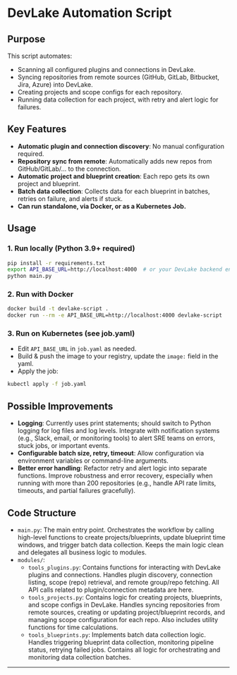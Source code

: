 # DevLake Automation Script

## Purpose

This script automates:
- Scanning all configured plugins and connections in DevLake.
- Syncing repositories from remote sources (GitHub, GitLab, Bitbucket, Jira, Azure) into DevLake.
- Creating projects and scope configs for each repository.
- Running data collection for each project, with retry and alert logic for failures.


## Key Features

- **Automatic plugin and connection discovery**: No manual configuration required.
- **Repository sync from remote**: Automatically adds new repos from GitHub/GitLab/... to the connection.
- **Automatic project and blueprint creation**: Each repo gets its own project and blueprint.
- **Batch data collection**: Collects data for each blueprint in batches, retries on failure, and alerts if stuck.
- **Can run standalone, via Docker, or as a Kubernetes Job.**

## Usage

### 1. Run locally (Python 3.9+ required)

```bash
pip install -r requirements.txt
export API_BASE_URL=http://localhost:4000  # or your DevLake backend endpoint
python main.py
```

### 2. Run with Docker

```bash
docker build -t devlake-script .
docker run --rm -e API_BASE_URL=http://localhost:4000 devlake-script
```

### 3. Run on Kubernetes (see job.yaml)

- Edit `API_BASE_URL` in `job.yaml` as needed.
- Build & push the image to your registry, update the `image:` field in the yaml.
- Apply the job:
```bash
kubectl apply -f job.yaml
```

## Possible Improvements

- **Logging**: Currently uses print statements; should switch to Python logging for log files and log levels. Integrate with notification systems (e.g., Slack, email, or monitoring tools) to alert SRE teams on errors, stuck jobs, or important events.
- **Configurable batch size, retry, timeout**: Allow configuration via environment variables or command-line arguments.
- **Better error handling**: Refactor retry and alert logic into separate functions. Improve robustness and error recovery, especially when running with more than 200 repositories (e.g., handle API rate limits, timeouts, and partial failures gracefully).


## Code Structure

- `main.py`: The main entry point. Orchestrates the workflow by calling high-level functions to create projects/blueprints, update blueprint time windows, and trigger batch data collection. Keeps the main logic clean and delegates all business logic to modules.
- `modules/`:
  - `tools_plugins.py`: Contains functions for interacting with DevLake plugins and connections. Handles plugin discovery, connection listing, scope (repo) retrieval, and remote group/repo fetching. All API calls related to plugin/connection metadata are here.
  - `tools_projects.py`: Contains logic for creating projects, blueprints, and scope configs in DevLake. Handles syncing repositories from remote sources, creating or updating project/blueprint records, and managing scope configuration for each repo. Also includes utility functions for time calculations.
  - `tools_blueprints.py`: Implements batch data collection logic. Handles triggering blueprint data collection, monitoring pipeline status, retrying failed jobs. Contains all logic for orchestrating and monitoring data collection batches.

---


